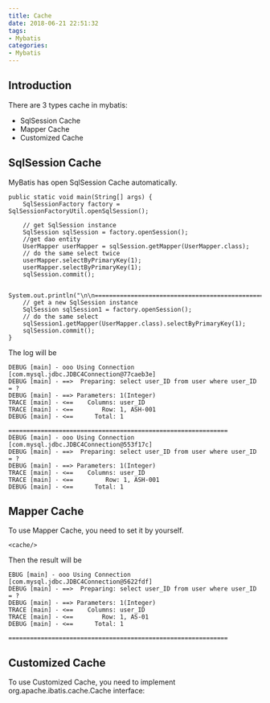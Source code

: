 ```yaml
---
title: Cache
date: 2018-06-21 22:51:32
tags:
- Mybatis
categories:
- Mybatis
---
```


## Introduction
There are 3 types cache in mybatis:

- SqlSession Cache
- Mapper Cache
- Customized Cache

## SqlSession Cache
MyBatis has open SqlSession Cache automatically. 

	public static void main(String[] args) {
        SqlSessionFactory factory = SqlSessionFactoryUtil.openSqlSession();

        // get SqlSession instance
        SqlSession sqlSession = factory.openSession();
        //get dao entity
        UserMapper userMapper = sqlSession.getMapper(UserMapper.class);
        // do the same select twice
        userMapper.selectByPrimaryKey(1);
        userMapper.selectByPrimaryKey(1);
        sqlSession.commit();

        System.out.println("\n\n=============================================================");
        // get a new SqlSession instance
        SqlSession sqlSession1 = factory.openSession();
        // do the same select
        sqlSession1.getMapper(UserMapper.class).selectByPrimaryKey(1);
        sqlSession.commit();
    }

The log will be

	DEBUG [main] - ooo Using Connection [com.mysql.jdbc.JDBC4Connection@77caeb3e]
	DEBUG [main] - ==>  Preparing: select user_ID from user where user_ID = ? 
	DEBUG [main] - ==> Parameters: 1(Integer)
	TRACE [main] - <==    Columns: user_ID
	TRACE [main] - <==        Row: 1, ASH-001
	DEBUG [main] - <==      Total: 1
	
	=============================================================
	DEBUG [main] - ooo Using Connection [com.mysql.jdbc.JDBC4Connection@553f17c]
	DEBUG [main] - ==>  Preparing: select user_ID from user where user_ID = ? 
	DEBUG [main] - ==> Parameters: 1(Integer)
	TRACE [main] - <==    Columns: user_ID
	TRACE [main] - <==         Row: 1, ASH-001
	DEBUG [main] - <==      Total: 1

## Mapper Cache
To use Mapper Cache, you need to set it by yourself.

	<cache/>

Then the result will be

	EBUG [main] - ooo Using Connection [com.mysql.jdbc.JDBC4Connection@5622fdf]
	DEBUG [main] - ==>  Preparing: select user_ID from user where user_ID = ? 
	DEBUG [main] - ==> Parameters: 1(Integer)
	TRACE [main] - <==    Columns: user_ID
	TRACE [main] - <==        Row: 1, AS-01
	DEBUG [main] - <==      Total: 1
	
	=============================================================

## Customized Cache
To use Customized Cache, you need to implement org.apache.ibatis.cache.Cache interface: